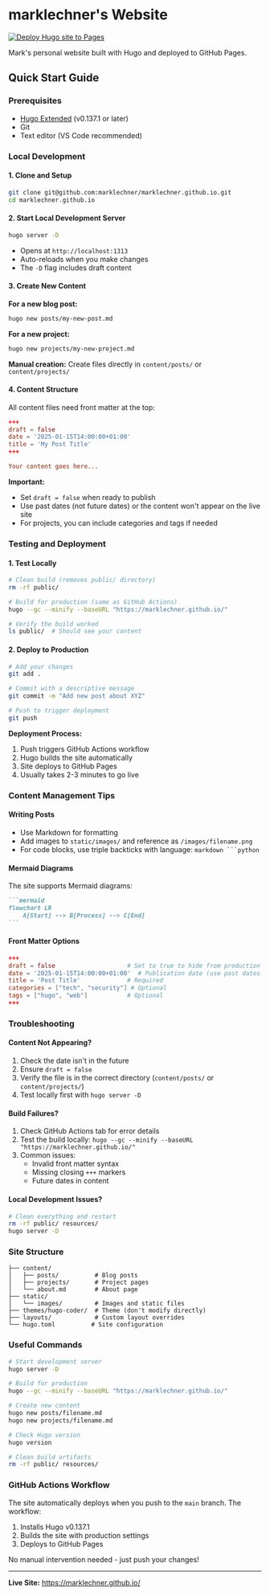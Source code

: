 # marklechner's Website

[![Deploy Hugo site to Pages](https://github.com/marklechner/marklechner.github.io/actions/workflows/hugo.yaml/badge.svg)](https://github.com/marklechner/marklechner.github.io/actions/workflows/hugo.yaml)

Mark's personal website built with Hugo and deployed to GitHub Pages.

## Quick Start Guide

### Prerequisites
- [Hugo Extended](https://gohugo.io/installation/) (v0.137.1 or later)
- Git
- Text editor (VS Code recommended)

### Local Development

#### 1. Clone and Setup
```bash
git clone git@github.com:marklechner/marklechner.github.io.git
cd marklechner.github.io
```

#### 2. Start Local Development Server
```bash
hugo server -D
```
- Opens at `http://localhost:1313`
- Auto-reloads when you make changes
- The `-D` flag includes draft content

#### 3. Create New Content

**For a new blog post:**
```bash
hugo new posts/my-new-post.md
```

**For a new project:**
```bash
hugo new projects/my-new-project.md
```

**Manual creation:** Create files directly in `content/posts/` or `content/projects/`

#### 4. Content Structure

All content files need front matter at the top:

```toml
+++
draft = false
date = '2025-01-15T14:00:00+01:00'
title = 'My Post Title'
+++

Your content goes here...
```

**Important:** 
- Set `draft = false` when ready to publish
- Use past dates (not future dates) or the content won't appear on the live site
- For projects, you can include categories and tags if needed

### Testing and Deployment

#### 1. Test Locally
```bash
# Clean build (removes public/ directory)
rm -rf public/

# Build for production (same as GitHub Actions)
hugo --gc --minify --baseURL "https://marklechner.github.io/"

# Verify the build worked
ls public/  # Should see your content
```

#### 2. Deploy to Production
```bash
# Add your changes
git add .

# Commit with a descriptive message
git commit -m "Add new post about XYZ"

# Push to trigger deployment
git push
```

**Deployment Process:**
1. Push triggers GitHub Actions workflow
2. Hugo builds the site automatically
3. Site deploys to GitHub Pages
4. Usually takes 2-3 minutes to go live

### Content Management Tips

#### Writing Posts
- Use Markdown for formatting
- Add images to `static/images/` and reference as `/images/filename.png`
- For code blocks, use triple backticks with language: ````markdown ```python````

#### Mermaid Diagrams
The site supports Mermaid diagrams:
````markdown
```mermaid
flowchart LR
    A[Start] --> B[Process] --> C[End]
```
````

#### Front Matter Options
```toml
+++
draft = false                    # Set to true to hide from production
date = '2025-01-15T14:00:00+01:00'  # Publication date (use past dates!)
title = 'Post Title'             # Required
categories = ["tech", "security"] # Optional
tags = ["hugo", "web"]           # Optional
+++
```

### Troubleshooting

#### Content Not Appearing?
1. Check the date isn't in the future
2. Ensure `draft = false`
3. Verify the file is in the correct directory (`content/posts/` or `content/projects/`)
4. Test locally first with `hugo server -D`

#### Build Failures?
1. Check GitHub Actions tab for error details
2. Test the build locally: `hugo --gc --minify --baseURL "https://marklechner.github.io/"`
3. Common issues:
   - Invalid front matter syntax
   - Missing closing `+++` markers
   - Future dates in content

#### Local Development Issues?
```bash
# Clean everything and restart
rm -rf public/ resources/
hugo server -D
```

### Site Structure
```
├── content/
│   ├── posts/          # Blog posts
│   ├── projects/       # Project pages
│   └── about.md        # About page
├── static/
│   └── images/         # Images and static files
├── themes/hugo-coder/  # Theme (don't modify directly)
├── layouts/            # Custom layout overrides
└── hugo.toml          # Site configuration
```

### Useful Commands
```bash
# Start development server
hugo server -D

# Build for production
hugo --gc --minify --baseURL "https://marklechner.github.io/"

# Create new content
hugo new posts/filename.md
hugo new projects/filename.md

# Check Hugo version
hugo version

# Clean build artifacts
rm -rf public/ resources/
```

### GitHub Actions Workflow
The site automatically deploys when you push to the `main` branch. The workflow:
1. Installs Hugo v0.137.1
2. Builds the site with production settings
3. Deploys to GitHub Pages

No manual intervention needed - just push your changes!

---

**Live Site:** https://marklechner.github.io/

